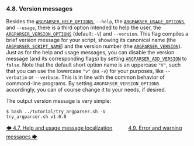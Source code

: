 ### 4.8. Version messages

Besides the [`ARGPARSER_HELP_OPTIONS`](../reference/environment_variables/environment_variables.md#8426-argparser_help_options), `--help`, the [`ARGPARSER_USAGE_OPTIONS`](../reference/environment_variables/environment_variables.md#8450-argparser_usage_options), and `--usage`, there is a third option intended to help the user, the [`ARGPARSER_VERSION_OPTIONS`](../reference/environment_variables/environment_variables.md#8457-argparser_version_options) (default: `-V`) and `--version`. This flag compiles a brief version message for your script, showing its canonical name (the [`ARGPARSER_SCRIPT_NAME`](../reference/environment_variables/environment_variables.md#8435-argparser_script_name)) and the version number (the [`ARGPARSER_VERSION`](../reference/environment_variables/environment_variables.md#8455-argparser_version)). Just as for the help and usage messages, you can disable the version message (and its corresponding flags) by setting [`ARGPARSER_ADD_VERSION`](../reference/environment_variables/environment_variables.md#844-argparser_add_version) to `false`. Note that the default short option name is an uppercase `"V"`, such that you can use the lowercase `"v"` (as `-v`) for your purposes, like `--verbatim` or `--verbose`. This is in line with the common behavior of command-line programs. By setting `ARGPARSER_VERSION_OPTIONS` accordingly, you can of course change it to your needs, if desired.

The output version message is very simple:

<!-- <include command="bash ../tutorial/try_argparser.sh -V" lang="console"> -->
```console
$ bash ../tutorial/try_argparser.sh -V
try_argparser.sh v1.0.0
```
<!-- </include> -->

[&#129092;&nbsp;4.7. Help and usage message localization](help_and_usage_message_localization.md)
&nbsp;&nbsp;&nbsp;&nbsp;&nbsp;&nbsp;&nbsp;&nbsp;&nbsp;&nbsp;[4.9. Error and warning messages&nbsp;&#129094;](error_and_warning_messages.md)
